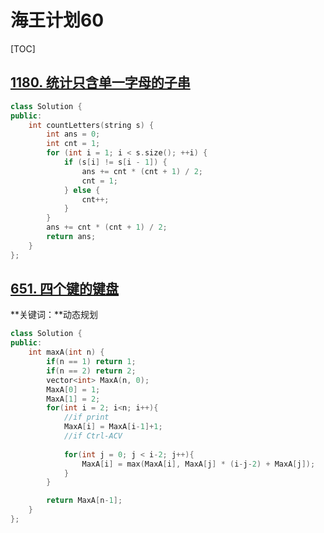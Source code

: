 # 海王计划60

[TOC]



## [1180. 统计只含单一字母的子串](https://leetcode.cn/problems/count-substrings-with-only-one-distinct-letter/)

~~~c++
class Solution {
public:
    int countLetters(string s) {
        int ans = 0;
        int cnt = 1;
        for (int i = 1; i < s.size(); ++i) {
            if (s[i] != s[i - 1]) {
                ans += cnt * (cnt + 1) / 2;
                cnt = 1;
            } else {
                cnt++;
            }
        }
        ans += cnt * (cnt + 1) / 2;
        return ans;
    }
};
~~~





## [651. 四个键的键盘](https://leetcode.cn/problems/4-keys-keyboard/)

**关键词：**动态规划

~~~c++
class Solution {
public:
    int maxA(int n) {
        if(n == 1) return 1;
        if(n == 2) return 2;
        vector<int> MaxA(n, 0);
        MaxA[0] = 1;
        MaxA[1] = 2;
        for(int i = 2; i<n; i++){
            //if print
            MaxA[i] = MaxA[i-1]+1;
            //if Ctrl-ACV
            
            for(int j = 0; j < i-2; j++){
                MaxA[i] = max(MaxA[i], MaxA[j] * (i-j-2) + MaxA[j]);
            }
        }

        return MaxA[n-1];
    }
};
~~~

